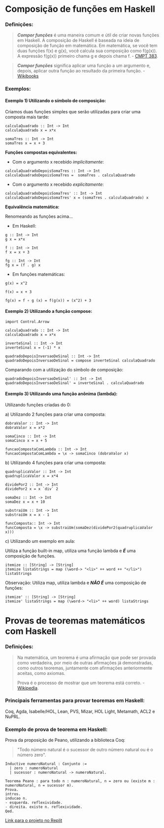# Composição de funções em Haskell
### Definições:
> ***Compor funções*** é uma maneira comum e útil de criar novas funções em Haskell. A composição de Haskell é baseada na ideia de composição de função em matemática. Em matemática, se você tem duas funções f(x) e g(x), você calcula sua composição como f(g(x)). A expressão f(g(x)) primeiro chama g e depois chama f. - [CMPT 383](http://www.sfu.ca/~tjd/383summer2019/haskell_comp_and_app_lhs.html#:~:text=Composing%20functions%20is%20a%20common,g%20and%20then%20calls%20f).

>***Compor funções*** significa aplicar uma função a um argumento e, depois, aplicar outra função ao resultado da primeira função. - [Wikibooks](https://pt.wikibooks.org/wiki/Haskell/Composi%C3%A7%C3%A3o_de_fun%C3%A7%C3%B5es)

### Exemplos:
 #### **Exemplo 1) Utilizando o símbolo de composição:**
 Criamos duas funções simples que serão utilizadas para criar uma composta mais tarde:
```
calculaQuadrado :: Int -> Int
calculaQuadrado x = x*x

somaTres :: Int -> Int
somaTres x = x + 3
```
**Funções compostas equivalentes:** 

- Com o argumento x recebido _implicitamente_:
```
calculaQuadradoDepoisSomaTres :: Int -> Int
calculaQuadradoDepoisSomaTres =  somaTres . calculaQuadrado
```

- Com o argumento x recebido _explicitamente_:
```
calculaQuadradoDepoisSomaTres' :: Int -> Int
calculaQuadradoDepoisSomaTres' x = (somaTres . calculaQuadrado) x
```

**Equivalência matemática:**

Renomeando as funções acima...
- Em Haskell:
```
g :: Int -> Int
g x = x*x

f :: Int -> Int
f x = x + 3

fg :: Int -> Int 
fg x = (f . g) x
```

- Em funções matemáticas:
```
g(x) = x^2

f(x) = x + 3

fg(x) = f ∘ g (x) = f(g(x)) = (x^2) + 3
```

 #### **Exemplo 2) Utilizando a função compose:**

```
import Control.Arrow

calculaQuadrado :: Int -> Int
calculaQuadrado x = x*x

inverteSinal :: Int -> Int
inverteSinal x = (-1) * x

quadradoDepoisInversaoDeSinal :: Int -> Int
quadradoDepoisInversaoDeSinal = compose inverteSinal calculaQuadrado
```
Comparando com a utilização do símbolo de composição:
```
quadradoDepoisInversaoDeSinal' :: Int -> Int
quadradoDepoisInversaoDeSinal' = inverteSinal . calculaQuadrado
```
 #### **Exemplo 3) Utilizando uma função anônima (lambda):**
 Utilizando funções criadas do 0: 
 
 a) Utilizando 2 funções para criar uma composta:
 ```
dobraValor :: Int -> Int
dobraValor x = x*2

somaCinco :: Int -> Int
somaCinco x = x + 5

funcaoCompostaComLambda :: Int -> Int
funcaoCompostaComLambda = \x -> somaCinco (dobraValor x)
``` 

b) Utilizando 4 funções para criar uma composta:
``` 
quadruplicaValor :: Int -> Int
quadruplicaValor x = x*4

dividePor2 :: Int -> Int
dividePor2 x = x `div` 2

somaDez :: Int -> Int
somaDez x = x + 10 

substraiUm :: Int -> Int
substraiUm x = x - 1

funcComposta:: Int -> Int 
funcComposta = \x -> substraiUm(somaDez(dividePor2(quadruplicaValor x)))
``` 
c) Utilizando um exemplo em aula:

Utiliza a função built-in map, utiliza uma função lambda e _**É**_ uma composição de funções.
``` 
itemize :: [String] -> [String]
itemize listaStrings = map (\word-> "<li>" ++ word ++ "</li>") listaStrings
``` 

Observação:
Utiliza map, utiliza lambda e _**NÃO É**_ uma composição de funções:
``` 
itemize' :: [String] -> [String]
itemize' listaStrings = map (\word-> "<li>" ++ word) listaStrings
``` 
# Provas de teoremas matemáticos com Haskell
### Definições:
> Na matemática, um teorema é uma afirmação que pode ser provada como verdadeira, por meio de outras afirmações já demonstradas, como outros teoremas, juntamente com afirmações anteriormente aceitas, como axiomas.
> 
> Prova é o processo de mostrar que um teorema está correto. - [Wikipedia]([http://www.sfu.ca/~tjd/383summer2019/haskell_comp_and_app_lhs.html#:~:text=Composing%20functions%20is%20a%20common,g%20and%20then%20calls%20f](https://pt.wikipedia.org/wiki/Teorema#:~:text=Na%20matemática%2C%20um%20teorema%20é,que%20um%20teorema%20está%20correto.)).

### **Principais ferramentas para provar teoremas em Haskell:**
Coq, Agda, Isabelle/HOL, Lean, PVS, Mizar, HOL Light, Metamath, ACL2 e NuPRL.

### **Exemplo de prova de teorema em Haskell:**
Prova da proposição de Peano, utilizando a biblioteca Coq:
>"Todo número natural é o sucessor de outro número natural ou é o número zero".

```
Inductive numeroNatural : Conjunto :=
  | zero : numeroNatural
  | sucessor : numeroNatural -> numeroNatural.

Teorema Peano : para todo n : numeroNatural, n = zero ou (existe m : numeroNatural, n = sucessor m).
Prova.
intros.
inducao n.
- esquerda. reflexividade.
- direita. existe n. reflexividade.
Qed.
```

[Link para o projeto no Replit](https://replit.com/@Ana-Paula-Milit/projeto-composicao-de-funcoes#Main.hs)
